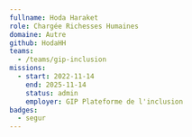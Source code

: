 ```yaml
---
fullname: Hoda Haraket
role: Chargée Richesses Humaines
domaine: Autre
github: HodaHH
teams:
  - /teams/gip-inclusion
missions:
  - start: 2022-11-14
    end: 2025-11-14
    status: admin
    employer: GIP Plateforme de l'inclusion 
badges:
  - segur
---
```


